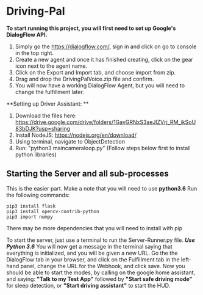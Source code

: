 # Driving-Pal

**To start running this project, you will first need to set up Google's DialogFlow API.**

1) Simply go the https://dialogflow.com/, sign in and click on go to console in the top right.
2) Create a new agent and once it has finished creating, click on the gear icon next to the agent name.
3) Click on the Export and Import tab, and choose import from zip.
4) Drag and drop the DrivingPalVoice.zip file and confirm.
5) You will now have a working DialogFlow Agent, but you will need to change the fulfillment later.

**Setting up Driver Assistant: **

1) Download the files here: https://drive.google.com/drive/folders/1GavGRNxS3aeJlZVrj_RM_ikSoU83bDJK?usp=sharing
2) Install NodeJS: https://nodejs.org/en/download/
3) Using terminal, navigate to ObjectDetection
4) Run: "python3 maincameraloop.py" (Follow steps below first to install python libraries)

##  **Starting the Server and all sub-processes**

This is the easier part. Make a note that you will need to use __python3.6__
Run the following commands:

```
pip3 install flask
pip3 install opencv-contrib-python
pip3 import numpy
```
There may be more dependencies that you will need to install with pip

To start the server, just use a terminal to run the Server-Runner.py file. **_Use Python 3.6_**
You will now get a message in the terminal saying that everything is initialized, and you will be given a new URL.
Go the the DialogFlow tab in your browser, and click on the Fulfillment tab in the left-hand panel, change the URL for the Webhook, and click save.
Now you should be able to start the modes, by calling on the google home assistant, and saying:
**"Talk to my Test App"** followed by **"Start safe driving mode"** for sleep detection, or **"Start driving assistant"** to start the HUD.
